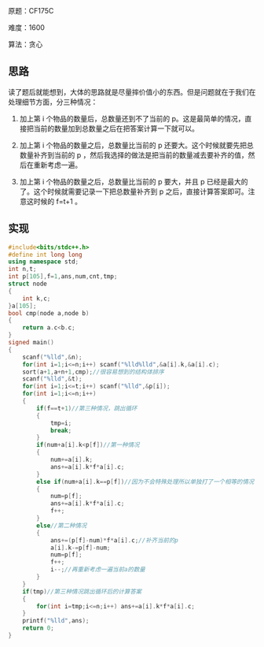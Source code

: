 原题：CF175C

难度：1600

算法：贪心

## 思路
读了题后就能想到，大体的思路就是尽量摔价值小的东西。但是问题就在于我们在处理细节方面，分三种情况：
1. 加上第 i 个物品的数量后，总数量还到不了当前的 p。这是最简单的情况，直接把当前的数量加到总数量之后在把答案计算一下就可以。

2. 加上第 i 个物品的数量之后，总数量比当前的 
p 还要大。这个时候就要先把总数量补齐到当前的 
p ，然后我选择的做法是把当前的数量减去要补齐的值，然后在重新考虑一遍。

3. 加上第 i 个物品的数量之后，总数量比当前的 p 要大，并且 
p 已经是最大的了。这个时候就需要记录一下把总数量补齐到 
p 之后，直接计算答案即可。注意这时候的 
f=t+1 。


## 实现
```cpp
#include<bits/stdc++.h>
#define int long long
using namespace std;
int n,t;
int p[105],f=1,ans,num,cnt,tmp;
struct node
{
	int k,c;
}a[105];
bool cmp(node a,node b)
{
	return a.c<b.c;
}
signed main()
{
	scanf("%lld",&n);
	for(int i=1;i<=n;i++) scanf("%lld%lld",&a[i].k,&a[i].c);
	sort(a+1,a+n+1,cmp);//很容易想到的结构体排序
	scanf("%lld",&t);
	for(int i=1;i<=t;i++) scanf("%lld",&p[i]);
	for(int i=1;i<=n;i++)
	{
		if(f==t+1)//第三种情况，跳出循环
		{
			tmp=i;
			break;
		}
		if(num+a[i].k<p[f])//第一种情况
		{
			num+=a[i].k;
			ans+=a[i].k*f*a[i].c;
		}
		else if(num+a[i].k==p[f])//因为不会特殊处理所以单独打了一个相等的情况
		{
			num=p[f];
			ans+=a[i].k*f*a[i].c;
			f++;
		}
		else//第二种情况
		{
			ans+=(p[f]-num)*f*a[i].c;//补齐当前的p
			a[i].k-=p[f]-num;
			num=p[f];
			f++;
			i--;//再重新考虑一遍当前a的数量
		}
	}
	if(tmp)//第三种情况跳出循环后的计算答案
	{
		for(int i=tmp;i<=n;i++) ans+=a[i].k*f*a[i].c;
	}
	printf("%lld",ans);
	return 0;
}
```